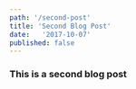 ```yaml
---
path: '/second-post'
title: 'Second Blog Post'
date:   '2017-10-07'
published: false
---
```


### This is a second blog post
